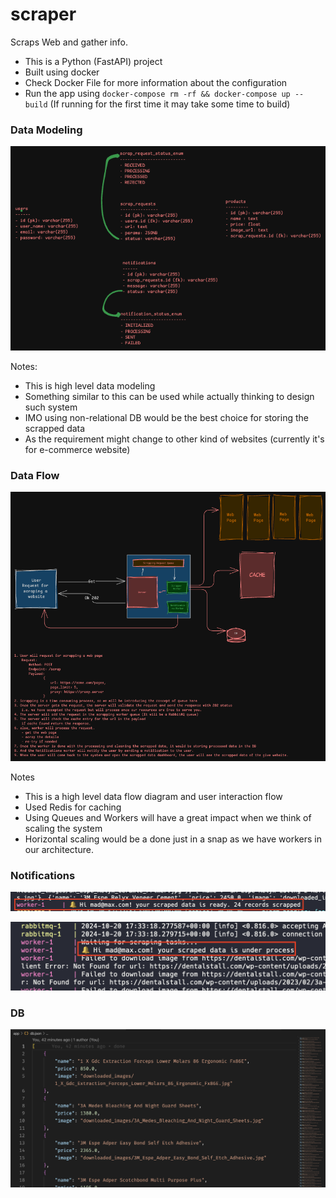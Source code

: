 # scraper

Scraps Web and gather info.

- This is a Python (FastAPI) project
- Built using docker
- Check Docker File for more information about the configuration
- Run the app using `docker-compose rm -rf && docker-compose up --build` (If running for the first time it may take some time to build)

### Data Modeling

![Screenshot](./readme_assets/DataModeling.png)

Notes:

- This is high level data modeling
- Something similar to this can be used while actually thinking to design such system
- IMO using non-relational DB would be the best choice for storing the scrapped data
- As the requirement might change to other kind of websites (currently it's for e-commerce website)

### Data Flow

![Screenshot](./readme_assets/DataFlow.png)

Notes

- This is a high level data flow diagram and user interaction flow
- Used Redis for caching
- Using Queues and Workers will have a great impact when we think of scaling the system
- Horizontal scaling would be a done just in a snap as we have workers in our architecture.

### Notifications

![Screenshot](./readme_assets/notif1.png)

![Screenshot](./readme_assets/notif2.png)

### DB

![Screenshot](./readme_assets/db.png)
